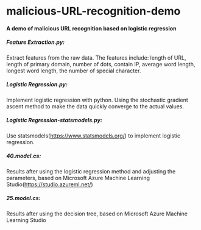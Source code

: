 # malicious-URL-recognition-demo

#### A demo of malicious URL recognition based on logistic regression

##### Feature Extraction.py: 

Extract features from the raw data. The features include: length of URL, length of primary domain, number of dots, contain IP, average word length, longest word length, the number of special character.

##### Logistic Regression.py: 

Implement logistic regression with python. Using the stochastic gradient  ascent method to make the data quickly converge to the actual values.

##### Logistic Regression-statsmodels.py: 

Use statsmodels(https://www.statsmodels.org/) to implement logistic regression.

##### 40.model.cs: 

Results after using the logistic regression method and adjusting the parameters, based on Microsoft Azure Machine Learning Studio(https://studio.azureml.net/)

##### 25.model.cs: 

Results after using the decision tree, based on Microsoft Azure Machine Learning Studio